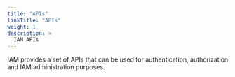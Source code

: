 ```yaml
---
title: "APIs"
linkTitle: "APIs"
weight: 1
description: >
  IAM APIs
---
```


IAM provides a set of APIs that can be used for authentication, authorization
and IAM administration purposes.
